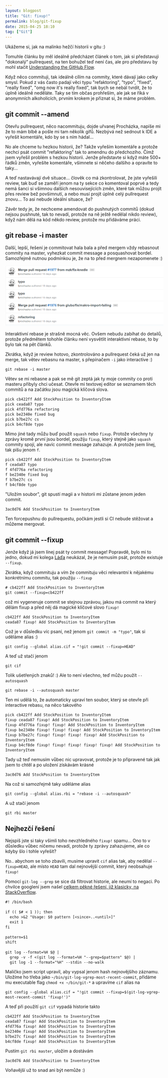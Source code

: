 ```yaml
---
layout: blogpost
title: "Git: fixup!"
permalink: blog/git-fixup
date: 2015-04-25 18:10
tag: ["Git"]
---
```


Ukážeme si, jak na malinko hežčí historii v gitu :)

Tomuhle článku by měl ideálně předcházet článek o tom, jak si představuji "dokonalý" pullrequest,
na ten bohužel teď není čas, ale pro představu by mohl stačit [Understanding the GitHub Flow](https://guides.github.com/introduction/flow/).

Když něco commituji, tak ideálně cílím na commity, které dávají jako celky smysl.
Pokud z vás často padají věci typu "refaktoring", "typo", "fixed", "really fixed", "omg now it's really fixed",
tak bych se nebál tvrdit, že to úplně ideálně neděláte.
Taky se tím občas prohřeším, ale jak se říká v anonymních alkoholicích, prvním krokem je přiznat si, že máme problém.

<!--more-->
## git commit --amend

Otevřu pullrequest, něco nacommituju, dojde uřvanej Procházka, napíše mi že to mám blbě a pošle mi tam několik gifů.
Nezbývá než sednout k IDE a vyřešit komentáře, kdo by se s ním hádal...

No ale chceme tu hezkou historii, že? Takže vyřeším komentáře a protože nechci psát commit "refaktoring" tak to amendnu do předchozího. Čímž jsem vyřešil problém s hezkou historii. Jenže představte si když máte 500+ řádků změn, vyřešíte komentáře, všimnete si něčeho dalšího a opravíte to taky...

A teď nastavávají dvě situace... člověk co má zkontrolovat, že jste vyřešili review, tak buď se zaměří jenom na ty sekce co komentoval poprvé a tedy nemá šanci si všimnou dalších nesouvisejících změn, které tak můžou projít přes review bež povšimnutí, a nebo musí projít úplně celý pullrequest znovu... To asi nebude ideální situace, že?

Závěr tedy je, že nechceme amendovat do pushnutých commitů (dokud nejsou pushnuté, tak to nevadí, protože na ně ještě nedělal nikdo review), když nám dělá na kód někdo review, protože mu přidáváme práci.


## git rebase -i master

Další, lepší, řešení je commitovat hala bala a před mergem vždy rebasnout commity na master, vyhezkat commit message a posquashovat bordel. Samozřejmě nutnou podmínkou je, že na to před mergnem nezapomenete :)

![git-fixup-history](/content/git-fixup-history.png)

Interaktivní rebase je strašně mocná věc. Ovšem nebudu zabíhat do detailů, protože předmětem tohohle článku není vysvětlit interaktivní rebase, to by bylo tak na pět článků.

Zkrátka, když je review hotovo, zkontrolováno a pullrequest čeká už jen na merge, tak větev rebasnu na master, s přepínačem `-i` jako interactive :)

~~~ shell
git rebase -i master
~~~

Větev se mi rebasne a pak se mě git zeptá jak ty moje commity co proti masteru přibyly chci učesat.
Otevře mi textovej editor se seznamem těch commitů a na začátku jsou magická klíčová slova.

~~~ shell
pick cb422ff Add StockPosition to InventoryItem
pick ceada87 typo
pick 4fd776a refactoring
pick be2340e fixed bug
pick b7be27c cs
pick b4cf8de typo
~~~

Mimo jiné tady můžu buď použít `squash` nebo `fixup`. Protože všechny ty zprávy kromě první jsou bordel, použiju `fixup`, který stejně jako `squash` commity spojí, ale navíc commit message zahazuje. A protože jsem línej, tak píšu jenom `f`.

~~~ shell
pick cb422ff Add StockPosition to InventoryItem
f ceada87 typo
f 4fd776a refactoring
f be2340e fixed bug
f b7be27c cs
f b4cf8de typo
~~~

"Uložím soubor", git spustí magii a v historii mi zůstane jenom jeden commit.

~~~ shell
3ac0d76 Add StockPosition to InventoryItem
~~~

Ten forcepushnu do pullrequestu, počkám jestli si CI nebude stěžovat a můžeme mergovat.


## git commit --fixup

Jenže když já jsem línej psát ty commit message! Popravdě, bylo mi to jedno, dokud mi kolega [Láďa](https://github.com/lm) neukázal, že je nemusím psát, protože existuje `--fixup`.

Zkrátka, když commituju a vím že commituju věci relevantní k nějakému konkrétnímu commitu, tak použiju `--fixup`

~~~ shell
# cb422ff Add StockPosition to InventoryItem
git commit --fixup=cb422ff
~~~

což mi vygeneruje commit se stejnou zprávou, jakou má commit na který dělám fixup a před něj dá magické klíčové slovo `fixup!`

~~~ shell
cb422ff Add StockPosition to InventoryItem
ceada87 fixup! Add StockPosition to InventoryItem
~~~

Což je v důsledku víc psaní, než jenom `git commit -m "typo"`, tak si uděláme alias :)

~~~ shell
git config --global alias.cif = "!git commit --fixup=HEAD"
~~~

A teď už stačí jenom

~~~ shell
git cif
~~~

Tolik ušetřených znaků! :) Ale to není všechno, teď můžu použít `--autosquash`

~~~ shell
git rebase -i --autosquash master
~~~

Ten mi udělá to, že automaticky upraví ten soubor, který se otevře při interactive rebasu, na něco takového

~~~ shell
pick cb422ff Add StockPosition to InventoryItem
fixup ceada87 fixup! Add StockPosition to InventoryItem
fixup 4fd776a fixup! fixup! Add StockPosition to InventoryItem
fixup be2340e fixup! fixup! fixup! Add StockPosition to InventoryItem
fixup b7be27c fixup! fixup! fixup! fixup! Add StockPosition to InventoryItem
fixup b4cf8de fixup! fixup! fixup! fixup! fixup! Add StockPosition to InventoryItem
~~~

Tady už teď nemusím vůbec nic upravovat, protože je to připravené tak jak jsem to chtěl a po uložení získávám krásné

~~~ shell
3ac0d76 Add StockPosition to InventoryItem
~~~

Na což si samozřejmě taky uděláme alias

~~~ shell
git config --global alias.rbi = "rebase -i --autosquash"
~~~

A už stačí jenom

~~~ shell
git rbi master
~~~


## Nejhezčí řešení

Nejspíš jste si taky všimli toho nevzhledného `fixup!` spamu...
Ono to v důsledku vůbec ničemu nevadí, protože ty zprávy zahazujeme, ale co kdyby šlo i tohle vyřešit?

No.. abychom se toho zbavili, musíme upravit `cif` alias tak, aby nedělal `--fixup=HEAD`,
ale místo `HEAD` tam dal nejnovější commit, který neobsahuje `fixup!`

Pomocí `git-log --grep` se sice dá filtrovat historie, ale neumí to negaci.
Po chvilce googlení jsem našel [celkem pěkné řešení, již klasicky, na StackOverflow](https://stackoverflow.com/a/5606450).

~~~ shell
#! /bin/bash

if (( $# < 1 )); then
  echo >&2 "Usage: $0 pattern [<since>..<until>]"
  exit 1
fi

pattern=$1
shift

git log --format=%H $@ |
  grep -v -f <(git log --format=%H "--grep=$pattern" $@) |
  git log -1 --format="%H" --stdin --no-walk
~~~

Maličko jsem script upravil, aby vypsal jenom hash nejnovějšího záznamu. Uložíme ho třeba jako `~/bin/git-log-vgrep-most-recent-commit`, přidáme mu executable flag `chmod +x ~/bin/git-*` a upravíme `cif` alias na

~~~ shell
git config --global alias.cif = "!git commit --fixup=$(git-log-vgrep-most-recent-commit 'fixup!')"
~~~

A teď při použití `git cif` vypadá historie takto

~~~ shell
cb422ff Add StockPosition to InventoryItem
ceada87 fixup! Add StockPosition to InventoryItem
4fd776a fixup! Add StockPosition to InventoryItem
be2340e fixup! Add StockPosition to InventoryItem
b7be27c fixup! Add StockPosition to InventoryItem
b4cf8de fixup! Add StockPosition to InventoryItem
~~~

Pustím `git rbi master`, uložím a dostávám

~~~ shell
3ac0d76 Add StockPosition to InventoryItem
~~~

Voňavější už to snad ani být nemůže :)
